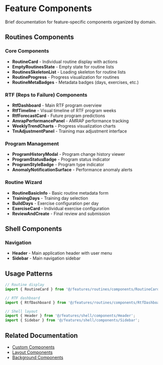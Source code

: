 # Feature Components

Brief documentation for feature-specific components organized by domain.

## Routines Components

### Core Components
- **RoutineCard** - Individual routine display with actions
- **EmptyRoutinesState** - Empty state for routine lists
- **RoutinesSkeletonList** - Loading skeleton for routine lists
- **RoutineProgress** - Progress visualization for routines
- **RoutineMetaBadges** - Metadata badges (days, exercises, etc.)

### RTF (Reps to Failure) Components
- **RtfDashboard** - Main RTF program overview
- **RtfTimeline** - Visual timeline of RTF program weeks
- **RtfForecastCard** - Future program predictions
- **AmrapPerformancePanel** - AMRAP performance tracking
- **WeeklyTrendCharts** - Progress visualization charts
- **TmAdjustmentPanel** - Training max adjustment interface

### Program Management
- **ProgramHistoryModal** - Program change history viewer
- **ProgramStatusBadge** - Program status indicator
- **ProgramStyleBadge** - Program type indicator
- **AnomalyNotificationSurface** - Performance anomaly alerts

### Routine Wizard
- **RoutineBasicInfo** - Basic routine metadata form
- **TrainingDays** - Training day selection
- **BuildDays** - Exercise configuration per day
- **ExerciseCard** - Individual exercise configuration
- **ReviewAndCreate** - Final review and submission

## Shell Components

### Navigation
- **Header** - Main application header with user menu
- **Sidebar** - Main navigation sidebar

## Usage Patterns

```typescript
// Routine display
import { RoutineCard } from '@/features/routines/components/RoutineCard';

// RTF dashboard
import { RtfDashboard } from '@/features/routines/components/RtfDashboard';

// Shell layout
import { Header } from '@/features/shell/components/Header';
import { Sidebar } from '@/features/shell/components/Sidebar';
```

## Related Documentation
- [Custom Components](../custom/README.md)
- [Layout Components](../layout/README.md)
- [Background Components](../backgrounds/README.md)